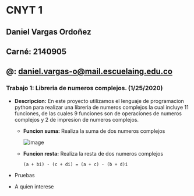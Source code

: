 # CNYT 1
## Daniel Vargas Ordoñez
## Carné: 2140905
## @: daniel.vargas-o@mail.escuelaing.edu.co

### Trabajo 1: Libreria de numeros complejos. (1/25/2020)
* **Descripcion:** En este proyecto utilizamos el lenguaje de programacion python para realizar una libreria de numeros complejos la cual incluye 11 funciones, de las cuales 9 funciones son de operaciones de numeros complejos y 2 de impresion de numeros complejos.
  *  **Funcion suma:** Realiza la suma de dos numeros complejos
  
     ![image](https://user-images.githubusercontent.com/50029247/73123881-e506e280-3f62-11ea-89f3-a4eb501e8114.png)
  *  **Funcion resta:** Realiza la resta de dos numeros complejos
  
      `(a + bi) - (c + di) = (a + c) - (b + d)i`
  
  
      
* Pruebas
* A quien interese


